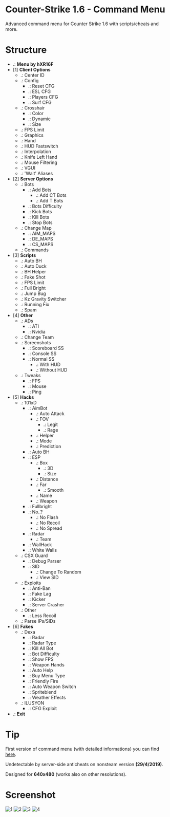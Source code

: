 # Counter-Strike 1.6 - Command Menu
Advanced command menu for Counter Strike 1.6 with scripts/cheats and more.

# Structure
 - .: **Menu by hXR16F**
 - [1] **Client Options**
	 - .: Center ID
	 - .: Config
		 - .: Reset CFG
		 - .: ESL CFG
		 - .: Players CFG
		 - .: Surf CFG
	 - .: Crosshair
		 - .: Color
		 - .: Dynamic
		 - .: Size
	 - .: FPS Limit
	 - .: Graphics
	 - .: Hand
	 - .: HUD Fastswitch
	 - .: Interpolation
	 - .: Knife Left Hand
	 - .: Mouse Filtering
	 - .: VGUI
	 - .: 'Wait' Aliases
 - [2] **Server Options**
	 - .: Bots
		 - .: Add Bots
			 - .: Add CT Bots
			 - .: Add T Bots
		 - .: Bots Difficulty
		 - .: Kick Bots
		 - .: Kill Bots
		 - .: Stop Bots
	 - .: Change Map
		 - .: AIM_MAPS
		 - .: DE_MAPS
		 - .: CS_MAPS
	 - .: Commands
 - [3] **Scripts**
	 - .: Auto BH
	 - .: Auto Duck
	 - .: BH Helper
	 - .: Fake Shot
	 - .: FPS Limit
	 - .: Full Bright
	 - .: Jump Bug
	 - .: Kz Gravity Switcher
	 - .: Running Fix
	 - .: Spam
 - [4] **Other**
	 - .: ADs
		 - .: ATI
		 - .: Nvidia
	 - .: Change Team
	 - .: Screenshots
		 - .: Scoreboard SS
		 - .: Console SS
		 - .: Normal SS
			 - .: With HUD
			 - .: Without HUD
	 - .: Tweaks
		 - .: FPS
		 - .: Mouse
		 - .: Ping
 - [5] **Hacks**
	 - .: 101xD
		 - .: AimBot
			 - .: Auto Attack
			 - .: FOV
				 - .: Legit
				 - .: Rage
			 - .: Helper
			 - .: Mode
			 - .: Prediction
		 - .: Auto BH
		 - .: ESP
			 - .: Box
				 - .: 3D
				 - .: Size
			 - .: Distance
			 - .: Far
				 - .: Smooth
			 - .: Name
			 - .: Weapon
		 - .: Fullbright
		 - .: No..?
			 - .: No Flash
			 - .: No Recoil
			 - .: No Spread
		 - .: Radar
			 - .: Team
		 - .: WallHack
		 - .: White Walls
	 - .: CSX Guard
		 - .: Debug Parser
		 - .: SID
			 - .: Change To Random
			 - .: View SID
	 - .: Exploits
		 - .: Anti-Ban
		 - .: Fake Lag
		 - .: Kicker
		 - .: Server Crasher
	 - .: Other
		 - .: Less Recoil
	 - .: Parse IPs/SIDs
 - [6] **Fakes**
	 - .: Dexa
		 - .: Radar
		 - .: Radar Type
		 - .: Kill All Bot
		 - .: Bot Difficulty
		 - .: Show FPS
		 - .: Weapon Hands
		 - .: Auto Help
		 - .: Buy Menu Type
		 - .: Friendly Fire
		 - .: Auto Weapon Switch
		 - .: Spriteblend
		 - .: Weather Effects
	 - .: ILUSYON
		 - .: CFG Exploit
 - .: **Exit**

# Tip
First version of command menu (with detailed informations) you can find [here](https://www.cshacked.pl/commandmenu-z-cheatami-skryptami-t114420/).

Undetectable by server-side anticheats on nonsteam version **(29/4/2019)**.

Designed for **640x480** (works also on other resolutions).

# Screenshot
![1](https://i.imgur.com/bWdOYA6.png)
![2](https://i.imgur.com/80BYOke.png)
![3](https://i.imgur.com/CMJvk5Y.png)
![4](https://i.imgur.com/6vyfI3Y.png)
